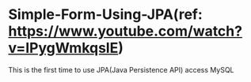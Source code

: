 # Simple-Form-Using-JPA(ref: https://www.youtube.com/watch?v=IPygWmkqslE)
This is the first time to use JPA(Java Persistence API) access MySQL
